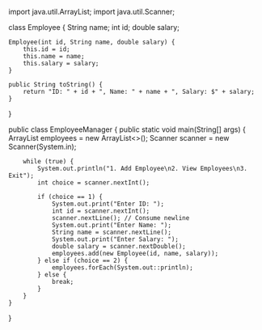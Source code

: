 import java.util.ArrayList;
import java.util.Scanner;

class Employee {
    String name;
    int id;
    double salary;

    Employee(int id, String name, double salary) {
        this.id = id;
        this.name = name;
        this.salary = salary;
    }

    public String toString() {
        return "ID: " + id + ", Name: " + name + ", Salary: $" + salary;
    }
}

public class EmployeeManager {
    public static void main(String[] args) {
        ArrayList<Employee> employees = new ArrayList<>();
        Scanner scanner = new Scanner(System.in);
        
        while (true) {
            System.out.println("1. Add Employee\n2. View Employees\n3. Exit");
            int choice = scanner.nextInt();
            
            if (choice == 1) {
                System.out.print("Enter ID: ");
                int id = scanner.nextInt();
                scanner.nextLine(); // Consume newline
                System.out.print("Enter Name: ");
                String name = scanner.nextLine();
                System.out.print("Enter Salary: ");
                double salary = scanner.nextDouble();
                employees.add(new Employee(id, name, salary));
            } else if (choice == 2) {
                employees.forEach(System.out::println);
            } else {
                break;
            }
        }
    }
}

